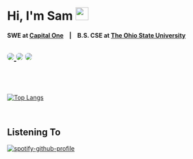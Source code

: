 # Hi, I'm Sam <img src = "https://raw.githubusercontent.com/MartinHeinz/MartinHeinz/master/wave.gif" width = 30px><br>

 <h4>SWE at <a href='https://www.capitalone.com/tech/software-engineering/'>Capital One</a> &ensp; | &ensp; B.S. CSE at <a href='https://cse.osu.edu/'>The Ohio State University</a></h4>
 
<a href="https://www.linkedin.com/in/sam-chlystek/"><img style="border-radius: 6px; overflow: hidden;" src="https://img.shields.io/badge/LinkedIn-0077B5?style=for-the-badge&logo=linkedin&logoColor=white"></img>
	</a>
<a href="mailto:samchlystek20@gmail.com"><img style="border-radius: 6px;" src="https://img.shields.io/badge/Gmail-D14836?style=for-the-badge&logo=gmail&logoColor=white" /></a>
<a href="https://instagram.com/sam_chlystek"><img style="border-radius: 6px;" src="https://img.shields.io/badge/Instagram-E4405F?style=for-the-badge&logo=instagram&logoColor=white" /></a>
<br><br>
--- 
 
 <br>
 
 [![Top Langs](https://github-readme-stats.vercel.app/api/top-langs/?username=schlys&layout=compact)](https://github.com/anuraghazra/github-readme-stats)
 
 <br>
 
<h2>Listening To</h2>

[![spotify-github-profile](https://spotify-github-profile.vercel.app/api/view?uid=samch20&cover_image=true&theme=natemoo-re&show_offline=false&background_color=121212&interchange=false&bar_color_cover=true&bar_color=53b14f)](https://github.com/kittinan/spotify-github-profile)
